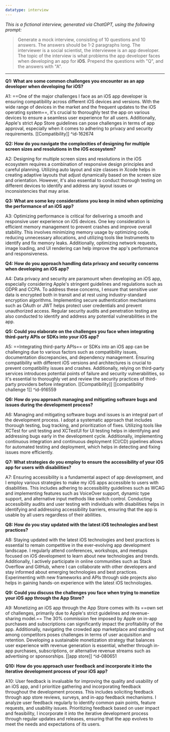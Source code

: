 ```yaml
---
datatype: interview
---
```

*This is a fictional interview, generated via ChatGPT, using the following prompt:*
> Generate a mock interview, consisting of 10 questions and 10 answers. The answers should be 1-2 paragraphs long. The interviewer is a social scientist, the interviewee is an app developer. The topic of the interview is what problems the app developer faces when developing an app for **iOS**. Prepend the questions with "Q", and the answers with "A".

---

**Q1: What are some common challenges you encounter as an app developer when developing for iOS?**

A1: ==One of the major challenges I face as an iOS app developer is ensuring compatibility across different iOS devices and versions. With the wide range of devices in the market and the frequent updates to the iOS operating system==, it's crucial to thoroughly test the app on various devices to ensure a seamless user experience for all users. Additionally, Apple's strict App Store guidelines can pose challenges in terms of app approval, especially when it comes to adhering to privacy and security requirements. [[Compatibility]] ^id-162674

**Q2: How do you navigate the complexities of designing for multiple screen sizes and resolutions in the iOS ecosystem?**

A2: Designing for multiple screen sizes and resolutions in the iOS ecosystem requires a combination of responsive design principles and careful planning. Utilizing auto layout and size classes in Xcode helps in creating adaptive layouts that adjust dynamically based on the screen size and orientation. However, it's also essential to conduct thorough testing on different devices to identify and address any layout issues or inconsistencies that may arise.

**Q3: What are some key considerations you keep in mind when optimizing the performance of an iOS app?**

A3: Optimizing performance is critical for delivering a smooth and responsive user experience on iOS devices. One key consideration is efficient memory management to prevent crashes and improve overall stability. This involves minimizing memory usage by optimizing code, reducing unnecessary allocations, and utilizing tools like Instruments to identify and fix memory leaks. Additionally, optimizing network requests, image loading, and UI rendering can help improve the app's performance and responsiveness.

**Q4: How do you approach handling data privacy and security concerns when developing an iOS app?**

A4: Data privacy and security are paramount when developing an iOS app, especially considering Apple's stringent guidelines and regulations such as GDPR and CCPA. To address these concerns, I ensure that sensitive user data is encrypted both in transit and at rest using industry-standard encryption algorithms. Implementing secure authentication mechanisms such as OAuth or JWT helps protect user credentials and prevent unauthorized access. Regular security audits and penetration testing are also conducted to identify and address any potential vulnerabilities in the app.

**Q5: Could you elaborate on the challenges you face when integrating third-party APIs or SDKs into your iOS app?**

A5: ==Integrating third-party APIs== or SDKs into an iOS app can be challenging due to various factors such as compatibility issues, documentation discrepancies, and dependency management. Ensuring compatibility with different iOS versions and architectures is crucial to prevent compatibility issues and crashes. Additionally, relying on third-party services introduces potential points of failure and security vulnerabilities, so it's essential to thoroughly vet and review the security practices of third-party providers before integration. [[Compatibility]] [[compatibility challenge 1]] ^id-916559

**Q6: How do you approach managing and mitigating software bugs and issues during the development process?**

A6: Managing and mitigating software bugs and issues is an integral part of the development process. I adopt a systematic approach that includes thorough testing, bug tracking, and prioritization of fixes. Utilizing tools like XCTest for unit testing and XCTestUI for UI testing helps in identifying and addressing bugs early in the development cycle. Additionally, implementing continuous integration and continuous deployment (CI/CD) pipelines allows for automated testing and deployment, which helps in detecting and fixing issues more efficiently.

**Q7: What strategies do you employ to ensure the accessibility of your iOS app for users with disabilities?**

A7: Ensuring accessibility is a fundamental aspect of app development, and I employ various strategies to make my iOS apps accessible to users with disabilities. This includes adhering to accessibility guidelines such as WCAG and implementing features such as VoiceOver support, dynamic type support, and alternative input methods like switch control. Conducting accessibility audits and user testing with individuals with disabilities helps in identifying and addressing accessibility barriers, ensuring that the app is usable by all users regardless of their abilities.

**Q8: How do you stay updated with the latest iOS technologies and best practices?**

A8: Staying updated with the latest iOS technologies and best practices is essential to remain competitive in the ever-evolving app development landscape. I regularly attend conferences, workshops, and meetups focused on iOS development to learn about new technologies and trends. Additionally, I actively participate in online communities such as Stack Overflow and GitHub, where I can collaborate with other developers and stay informed about emerging technologies and best practices. Experimenting with new frameworks and APIs through side projects also helps in gaining hands-on experience with the latest iOS technologies.

**Q9: Could you discuss the challenges you face when trying to monetize your iOS app through the App Store?**

A9: Monetizing an iOS app through the App Store comes with its ==own set of challenges, primarily due to Apple's strict guidelines and revenue-sharing model.== The 30% commission fee imposed by Apple on in-app purchases and subscriptions can significantly impact the profitability of the app. Additionally, navigating the crowded app marketplace and standing out among competitors poses challenges in terms of user acquisition and retention. Developing a sustainable monetization strategy that balances user experience with revenue generation is essential, whether through in-app purchases, subscriptions, or alternative revenue streams such as advertising or sponsorships. [[app store]] ^id-080651

**Q10: How do you approach user feedback and incorporate it into the iterative development process of your iOS app?**

A10: User feedback is invaluable for improving the quality and usability of an iOS app, and I prioritize gathering and incorporating feedback throughout the development process. This includes soliciting feedback through app store reviews, surveys, and in-app feedback mechanisms. I analyze user feedback regularly to identify common pain points, feature requests, and usability issues. Prioritizing feedback based on user impact and feasibility, I incorporate it into the iterative development process through regular updates and releases, ensuring that the app evolves to meet the needs and expectations of its users.